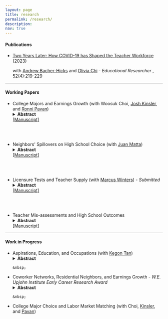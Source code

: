 ```yaml
---
layout: page
title: research
permalink: /research/
description: 
nav: true
---
```



#### Publications
<ul>

<li> <a href="https://doi.org/10.3102/0013189X231153659" target="_blank">Two Years Later: How COVID-19 has Shaped the Teacher Workforce</a> (2023) 

<br>

with <a href="https://www.andrewbacherhicks.com/home" target="_blank">Andrew Bacher-Hicks</a> and <a href="https://www.oliviachi.com" target="_blank">Olivia Chi</a> - <em> Educational Researcher </em>, 52(4):219-229 </li>

</ul>


<hr>

#### Working Papers
<ul>


<li> College Majors and Earnings Growth (with Woosuk Choi, <a href="https://sites.google.com/view/josh-kinsler/" target="_blank">Josh Kinsler</a>, and <a href="https://sites.google.com/site/ronnipavan" target="_blank">Ronni Pavan</a>) </li>
<details>
<summary><b>Abstract</b></summary>

In this paper we estimate major specific earnings profiles using matched American Community Survey (ACS) and Longitudinal Employer-Household Dynamics (LEHD) data. The advantage of the matched data relative to the ACS alone is that it provides a long panel of worker earnings, thus avoiding estimating life cycle profiles using cross- cohort variation. Once we allow the returns to major to vary by cohort, we find that engineering, computer science, and business majors experience faster earnings growth relative to humanities majors. For example, the gap in earnings between technical majors like engineering and computer science and humanities grows by 5-6% between ages 23 and 50. Our estimates also indicate that more recent graduates in these fields earn a larger premium relative to humanities than earlier cohorts.
  	
</details>
<a href="{{ site.baseurl }}/assets/pdf/CKOP_4_7_23.pdf" target="_blank">[Manuscript]</a>


<br>	&nbsp;


<li> Neighbors' Spillovers on High School Choice (with <a href="https://jjmatta.notion.site" target="_blank">Juan Matta</a>) </li>
<details>
<summary><b>Abstract</b></summary>

Do neighbors affect each others’ schooling choices? We exploit oversubscription lotteries in Chile’s centralized school admission system to identify the effect of close neighbors on application and enrollment decisions. A student is 7-10% more likely to rank a high school as their first preference and to attend that school if their closest neighbor attended it the prior year. These effects are stronger among applicant-neighbor pairs with lower education, college expectations, and prior academic achievement, measured by previous scores in national standardized tests. Lower-achieving applicants are more likely to follow neighbors to schools with better attributes when their closest neighbor’s test scores are higher. Our findings suggest the existence of frictions that prevent some families from learning about all available schools. Targeted policies aimed at increasing information to disadvantaged families have the potential to alleviate these frictions and generate significant multiplier effects.
  	
</details>
<a href="{{ site.baseurl }}/assets/pdf/neighbors_SAE.pdf" target="_blank">[Manuscript]</a>


<br>	&nbsp;


<li> Licensure Tests and Teacher Supply (with <a href="https://sites.bu.edu/marcuswinters/" target="_blank">Marcus Winters</a>) - <em> Submitted </em> </li> 
<details>
<summary><b>Abstract</b></summary>


We apply a sharp regression discontinuity design to administrative data from Connecticut to investigate the impact of failing the first attempt at a licensure test on teacher supply. We find deterrent effects from failing both a basic skills test required to enter an educator preparation program (Praxis I) and a subject-matter test used for ultimate certification (Praxis II). Failing Praxis II especially deters those seeking endorsement to teach within the shortage areas of STEM and special education. Failing Praxis I especially deters those who would be less effective teachers, but failing Praxis II disproportionately pushes out relatively effective potential teachers.

</details>
<a href="{{ site.baseurl }}/assets/pdf/Praxis_Manuscript_Revision.pdf" target="_blank">[Manuscript]</a>


<br>	&nbsp;


<li> Teacher Mis-assessments and High School Outcomes </li> 
<details>
<summary><b>Abstract</b></summary>

Does mis-assessment by teachers on subjective evaluations matter for students’ educational outcomes? I employ administrative data from North Carolina that contain standardized test scores and teacher assessments for each ninth-grade student to examine whether exposure to a teacher whose judgments differ systematically from students’ achievement levels impacts student outcomes. Exposure to teachers who are more likely to overassess students, relative to what test scores signal, increases GPA and college expectations for girls and non-white students. In terms of SAT scores, I find increases for blacks and Hispanics but decreases for Asian students.
  	
</details>
<a href="{{ site.baseurl }}/assets/pdf/Manuscript.pdf" target="_blank">[Manuscript]</a>


</ul>


<hr>

#### Work in Progress
<ul>
<li> Aspirations, Education, and Occupations (with <a href="https://sites.google.com/site/kegontantk/" target="_blank">Kegon Tan</a>) </li> 

<details>
<summary><b>Abstract</b></summary>

It is well documented that children often “inherit” their parents’ occupations. This paper studies the role of early occupational aspirations in determining later life outcomes, a potentially important channel for intergenerational correlations in occupations. Using the Wisconsin Longitudinal Study, we estimate a lifecycle model of college choice and occupation choice to quantify the effect of aspirations on education and wages. We find that aspirations have a sizeable impact on educational attainment and wages, even conditional on latent skills that we recover from the choice model. We also simulate the importance of family background conditional on skills through the strong correlation between family background and aspirations. Our findings suggest that aspirations may be valuable for reducing intergenerational inequality.  	
</details>


	&nbsp;


<li> Coworker Networks, Residential Neighbors, and Earnings Growth - <em> W.E. Upjohn Institute Early Career Research Award </em> </li> 

<details>
<summary><b>Abstract</b></summary>

I study the relevance of former coworkers and neighbors to explain job mobility and earnings growth patterns for workers in the United States. Using matched employer-employee data from the Longitudinal Employer-Household Dynamics I construct individual-level proxies of new job opportunities available to workers using the number of new hires in firms where previous coworkers and close neighbors work. I extend the empirical framework of Caldwell and Harmon (2019) to isolate the effect of individual-level networks from other determinants of job mobility. I merge these records to multiple rounds of the American Community Survey to investigate heterogeneity across occupations and college majors.
</details>


	&nbsp;


<li> College Major Choice and Labor Market Matching (with Choi, <a href="https://sites.google.com/view/josh-kinsler/" target="_blank">Kinsler</a>, and <a href="https://sites.google.com/site/ronnipavan" target="_blank">Pavan</a>) </li> 

</ul>

